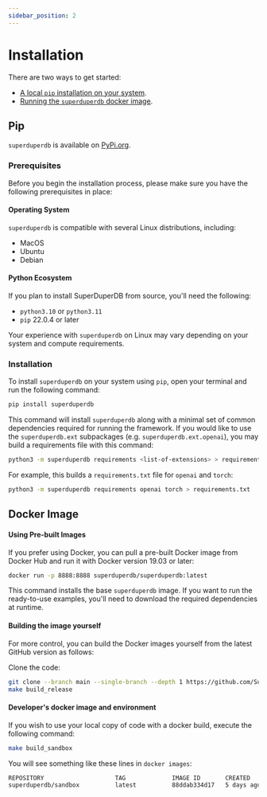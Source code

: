 ```yaml
---
sidebar_position: 2
---
```


# Installation

There are two ways to get started:

- [A local `pip` installation on your system](#pip).
- [Running the `superduperdb` docker image](#docker-image).

## Pip

`superduperdb` is available on [PyPi.org](https://pypi.org/project/superduperdb/).

### Prerequisites

Before you begin the installation process, please make sure you have the following prerequisites in place:

#### Operating System

`superduperdb` is compatible with several Linux distributions, including:

- MacOS
- Ubuntu
- Debian

#### Python Ecosystem

If you plan to install SuperDuperDB from source, you'll need the following:

- `python3.10` or `python3.11`
- `pip` 22.0.4 or later

Your experience with `superduperdb` on Linux may vary depending on your system and compute requirements.

### Installation

To install `superduperdb` on your system using `pip`, open your terminal and run the following command:

```bash
pip install superduperdb
```

This command will install `superduperdb` along with a minimal set of common dependencies required for running the framework.
If you would like to use the `superduperdb.ext` subpackages (e.g. `superduperdb.ext.openai`), you may build a requirements file
with this command:

```bash
python3 -m superduperdb requirements <list-of-extensions> > requirements.txt
```

For example, this builds a `requirements.txt` file for `openai` and `torch`:

```bash
python3 -m superduperdb requirements openai torch > requirements.txt
```

## Docker Image

#### Using Pre-built Images

If you prefer using Docker, you can pull a pre-built Docker image from Docker Hub and run it with Docker version 19.03 or later:

```bash
docker run -p 8888:8888 superduperdb/superduperdb:latest
```

This command installs the base `superduperdb` image. If you want to run the ready-to-use examples, you'll need to download the required  dependencies at runtime. 


#### Building the image yourself

For more control, you can build the Docker images yourself from the latest GitHub version as follows:

Clone the code:

```bash
git clone --branch main --single-branch --depth 1 https://github.com/SuperDuperDB/superduperdb.git
make build_release
```

#### Developer's docker image and environment

If you wish to use your local copy of code with a docker build, execute the following command:

```bash
make build_sandbox
```

You will see something like these lines in `docker images`:

```bash
REPOSITORY                    TAG             IMAGE ID       CREATED        SIZE
superduperdb/sandbox          latest          88ddab334d17   5 days ago     2.69GB
```